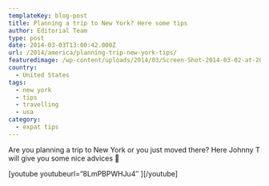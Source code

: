 ```yaml
---
templateKey: blog-post
title: Planning a trip to New York? Here some tips
author: Editorial Team
type: post
date: 2014-03-03T13:00:42.000Z
url: /2014/america/planning-trip-new-york-tips/
featuredimage: /wp-content/uploads/2014/03/Screen-Shot-2014-03-02-at-20.02.18.png
country:
  - United States
tags:
  - new york
  - tips
  - travelling
  - usa
category:
  - expat tips
---
```


Are you planning a trip to New York or you just moved there? Here Johnny T will give you some nice advices 🙂

\[youtube youtubeurl=&#8221;8LmPBPWHJu4&#8243; \]\[/youtube\]
